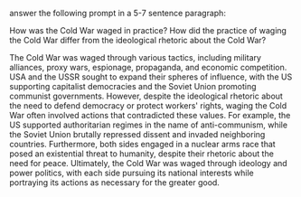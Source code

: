 answer the following prompt in a 5-7 sentence paragraph:  
  
How was the Cold War waged in practice? How did the practice of waging the Cold War differ from the ideological rhetoric about the Cold War?  
  
  
The Cold War was waged through various tactics, including military alliances, proxy wars, espionage, propaganda, and economic competition. USA and the USSR sought to expand their spheres of influence, with the US supporting capitalist democracies and the Soviet Union promoting communist governments. However, despite the ideological rhetoric about the need to defend democracy or protect workers' rights, waging the Cold War often involved actions that contradicted these values. For example, the US supported authoritarian regimes in the name of anti-communism, while the Soviet Union brutally repressed dissent and invaded neighboring countries. Furthermore, both sides engaged in a nuclear arms race that posed an existential threat to humanity, despite their rhetoric about the need for peace. Ultimately, the Cold War was waged through ideology and power politics, with each side pursuing its national interests while portraying its actions as necessary for the greater good.